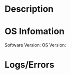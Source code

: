# Description
<!-- Describe to problem or issue. Provide details! -->


# OS Infomation

Software Version: 
OS Version: 

# Logs/Errors

